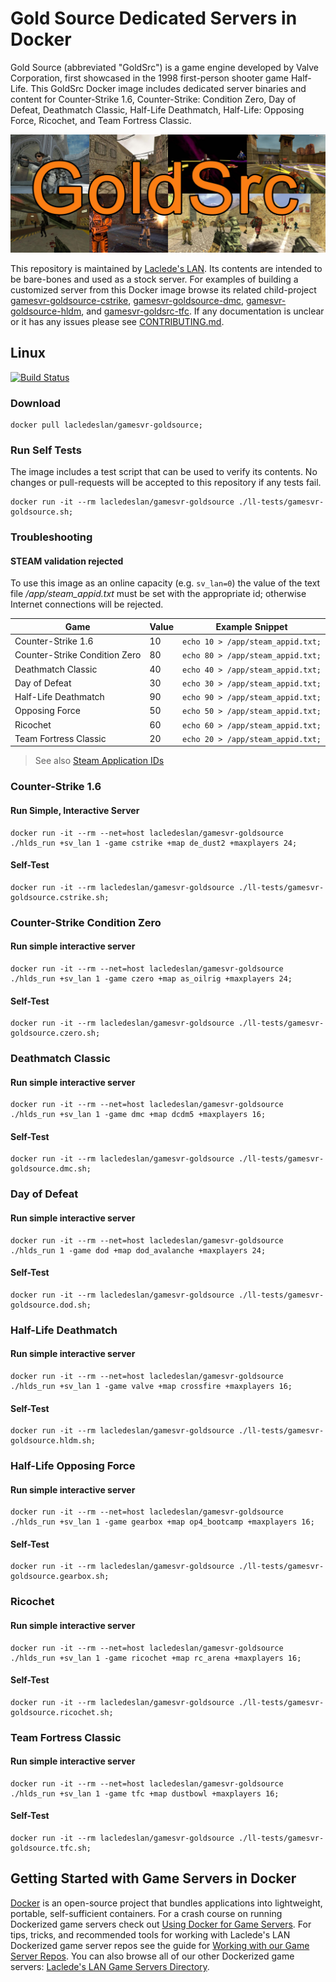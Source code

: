 # Gold Source Dedicated Servers in Docker

Gold Source (abbreviated "GoldSrc") is a game engine developed by Valve Corporation, first showcased in the 1998 first-person shooter game Half-Life. This GoldSrc Docker image includes dedicated server binaries and content for Counter-Strike 1.6, Counter-Strike: Condition Zero, Day of Defeat, Deathmatch Classic, Half-Life Deathmatch, Half-Life: Opposing Force, Ricochet, and Team Fortress Classic.

![GoldSrc Collage](https://raw.githubusercontent.com/LacledesLAN/gamesvr-goldsource/master/.misc/artwork1.jpg "GoldSrc Collage")

This repository is maintained by [Laclede's LAN](https://lacledeslan.com). Its contents are intended to be bare-bones and used as a stock server. For examples of building a customized server from this Docker image browse its related child-project [gamesvr-goldsource-cstrike](https://github.com/LacledesLAN/gamesvr-goldsource-cstrike), [gamesvr-goldsource-dmc](https://github.com/LacledesLAN/gamesvr-goldsource-dmc), [gamesvr-goldsource-hldm](https://github.com/LacledesLAN/gamesvr-goldsource-hldm), and [gamesvr-goldsrc-tfc](https://github.com/LacledesLAN/gamesvr-goldsource-tfc). If any documentation is unclear or it has any issues please see [CONTRIBUTING.md](./CONTRIBUTING.md).

## Linux

[![Build Status](https://travis-ci.org/LacledesLAN/gamesvr-goldsource.svg?branch=master)](https://travis-ci.org/LacledesLAN/gamesvr-goldsource)

### Download

```shell
docker pull lacledeslan/gamesvr-goldsource;
```

### Run Self Tests

The image includes a test script that can be used to verify its contents. No changes or pull-requests will be accepted to this repository if any tests fail.

```shell
docker run -it --rm lacledeslan/gamesvr-goldsource ./ll-tests/gamesvr-goldsource.sh;
```

### Troubleshooting

#### STEAM validation rejected

To use this image as an online capacity (e.g. `sv_lan=0`) the value of the text file */app/steam_appid.txt* must be set with the appropriate id; otherwise Internet connections will be rejected.

| Game                          | Value | Example Snippet                   |
| ----------------------------- | ----- | --------------------------------- |
| Counter-Strike 1.6            | 10    | `echo 10 > /app/steam_appid.txt;` |
| Counter-Strike Condition Zero | 80    | `echo 80 > /app/steam_appid.txt;` |
| Deathmatch Classic            | 40    | `echo 40 > /app/steam_appid.txt;` |
| Day of Defeat                 | 30    | `echo 30 > /app/steam_appid.txt;` |
| Half-Life Deathmatch          | 90    | `echo 90 > /app/steam_appid.txt;` |
| Opposing Force                | 50    | `echo 50 > /app/steam_appid.txt;` |
| Ricochet                      | 60    | `echo 60 > /app/steam_appid.txt;` |
| Team Fortress Classic         | 20    | `echo 20 > /app/steam_appid.txt;` |

> See also [Steam Application IDs](https://developer.valvesoftware.com/wiki/Steam_Application_IDs)

### Counter-Strike 1.6

#### Run Simple, Interactive Server

```shell
docker run -it --rm --net=host lacledeslan/gamesvr-goldsource ./hlds_run +sv_lan 1 -game cstrike +map de_dust2 +maxplayers 24;
```

#### Self-Test

```shell
docker run -it --rm lacledeslan/gamesvr-goldsource ./ll-tests/gamesvr-goldsource.cstrike.sh;
```

### Counter-Strike Condition Zero

#### Run simple interactive server

```shell
docker run -it --rm --net=host lacledeslan/gamesvr-goldsource ./hlds_run +sv_lan 1 -game czero +map as_oilrig +maxplayers 24;
```

#### Self-Test

```shell
docker run -it --rm lacledeslan/gamesvr-goldsource ./ll-tests/gamesvr-goldsource.czero.sh;
```

### Deathmatch Classic

#### Run simple interactive server

```shell
docker run -it --rm --net=host lacledeslan/gamesvr-goldsource ./hlds_run +sv_lan 1 -game dmc +map dcdm5 +maxplayers 16;
```

#### Self-Test

```shell
docker run -it --rm lacledeslan/gamesvr-goldsource ./ll-tests/gamesvr-goldsource.dmc.sh;
```

### Day of Defeat

#### Run simple interactive server

```shell
docker run -it --rm --net=host lacledeslan/gamesvr-goldsource ./hlds_run 1 -game dod +map dod_avalanche +maxplayers 24;
```

#### Self-Test

```shell
docker run -it --rm lacledeslan/gamesvr-goldsource ./ll-tests/gamesvr-goldsource.dod.sh;
```

### Half-Life Deathmatch

#### Run simple interactive server

```shell
docker run -it --rm --net=host lacledeslan/gamesvr-goldsource ./hlds_run +sv_lan 1 -game valve +map crossfire +maxplayers 16;
```

#### Self-Test

```shell
docker run -it --rm lacledeslan/gamesvr-goldsource ./ll-tests/gamesvr-goldsource.hldm.sh;
```

### Half-Life Opposing Force

#### Run simple interactive server

```shell
docker run -it --rm --net=host lacledeslan/gamesvr-goldsource ./hlds_run +sv_lan 1 -game gearbox +map op4_bootcamp +maxplayers 16;
```

#### Self-Test

```shell
docker run -it --rm lacledeslan/gamesvr-goldsource ./ll-tests/gamesvr-goldsource.gearbox.sh;
```

### Ricochet

#### Run simple interactive server

```shell
docker run -it --rm --net=host lacledeslan/gamesvr-goldsource ./hlds_run +sv_lan 1 -game ricochet +map rc_arena +maxplayers 16;
```

#### Self-Test

```shell
docker run -it --rm lacledeslan/gamesvr-goldsource ./ll-tests/gamesvr-goldsource.ricochet.sh;
```

### Team Fortress Classic

#### Run simple interactive server

```shell
docker run -it --rm --net=host lacledeslan/gamesvr-goldsource ./hlds_run +sv_lan 1 -game tfc +map dustbowl +maxplayers 16;
```

#### Self-Test

```shell
docker run -it --rm lacledeslan/gamesvr-goldsource ./ll-tests/gamesvr-goldsource.tfc.sh;
```

## Getting Started with Game Servers in Docker

[Docker](https://docs.docker.com/) is an open-source project that bundles applications into lightweight, portable, self-sufficient containers. For a crash course on running Dockerized game servers check out [Using Docker for Game Servers](https://github.com/LacledesLAN/README.1ST/blob/master/GameServers/DockerAndGameServers.md). For tips, tricks, and recommended tools for working with Laclede's LAN Dockerized game server repos see the guide for [Working with our Game Server Repos](https://github.com/LacledesLAN/README.1ST/blob/master/GameServers/WorkingWithOurRepos.md). You can also browse all of our other Dockerized game servers: [Laclede's LAN Game Servers Directory](https://github.com/LacledesLAN/README.1ST/tree/master/GameServers).
